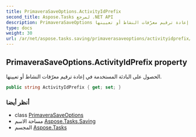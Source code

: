 ```yaml
---
title: PrimaveraSaveOptions.ActivityIdPrefix
second_title: Aspose.Tasks لمرجع .NET API
description: PrimaveraSaveOptions ملكية. الحصول على البادئة المستخدمة في إعادة ترقيم معرّفات النشاط أو تعيينها.
type: docs
weight: 30
url: /ar/net/aspose.tasks.saving/primaverasaveoptions/activityidprefix/
---
```

## PrimaveraSaveOptions.ActivityIdPrefix property

الحصول على البادئة المستخدمة في إعادة ترقيم معرّفات النشاط أو تعيينها.

```csharp
public string ActivityIdPrefix { get; set; }
```

### أنظر أيضا

* class [PrimaveraSaveOptions](../)
* مساحة الاسم [Aspose.Tasks.Saving](../../primaverasaveoptions/)
* المجسم [Aspose.Tasks](../../../)



